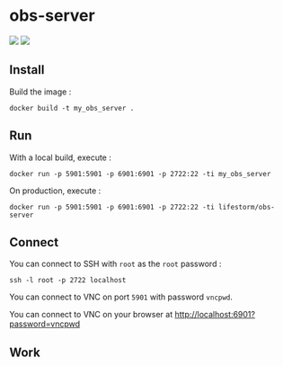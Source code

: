 # obs-server

[![](https://images.microbadger.com/badges/version/lifestorm/obs-server.svg)](https://hub.docker.com/r/lifestorm/obs-server)
[![](https://images.microbadger.com/badges/image/lifestorm/obs-server.svg)](http://microbadger.com/lifestorm/obs-server)

## Install

Build the image :

```
docker build -t my_obs_server .
```

## Run

With a local build, execute :

```
docker run -p 5901:5901 -p 6901:6901 -p 2722:22 -ti my_obs_server
```

On production, execute :

```
docker run -p 5901:5901 -p 6901:6901 -p 2722:22 -ti lifestorm/obs-server
```

## Connect

You can connect to SSH with `root` as the `root` password :

```
ssh -l root -p 2722 localhost
```

You can connect to VNC on port `5901` with password `vncpwd`.

You can connect to VNC on your browser at <http://localhost:6901?password=vncpwd>

## Work
